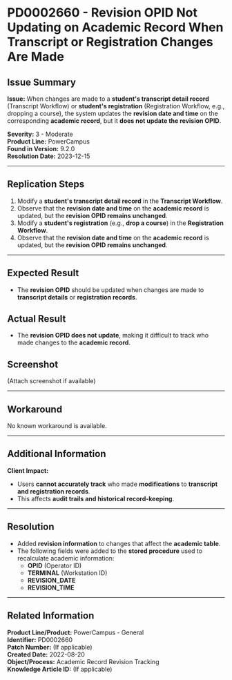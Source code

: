 # PD0002660 - Revision OPID Not Updating on Academic Record When Transcript or Registration Changes Are Made

## Issue Summary
**Issue:** When changes are made to a **student's transcript detail record** (Transcript Workflow) or **student's registration** (Registration Workflow, e.g., dropping a course), the system updates the **revision date and time** on the corresponding **academic record**, but it **does not update the revision OPID**.

**Severity:** 3 - Moderate  
**Product Line:** PowerCampus  
**Found in Version:** 9.2.0  
**Resolution Date:** 2023-12-15  

---

## Replication Steps
1. Modify a **student's transcript detail record** in the **Transcript Workflow**.
2. Observe that the **revision date and time** on the **academic record** is updated, but the **revision OPID remains unchanged**.
3. Modify a **student's registration** (e.g., **drop a course**) in the **Registration Workflow**.
4. Observe that the **revision date and time** on the **academic record** is updated, but the **revision OPID remains unchanged**.

---

## Expected Result
- The **revision OPID** should be updated when changes are made to **transcript details** or **registration records**.

## Actual Result
- The **revision OPID does not update**, making it difficult to track who made changes to the **academic record**.

## Screenshot
(Attach screenshot if available)

---

## Workaround
No known workaround is available.

---

## Additional Information
**Client Impact:**
- Users **cannot accurately track** who made **modifications** to **transcript and registration records**.
- This affects **audit trails and historical record-keeping**.

---

## Resolution
- Added **revision information** to changes that affect the **academic table**.
- The following fields were added to the **stored procedure** used to recalculate academic information:
  - **OPID** (Operator ID)
  - **TERMINAL** (Workstation ID)
  - **REVISION_DATE**
  - **REVISION_TIME**

---

## Related Information
**Product Line/Product:** PowerCampus - General  
**Identifier:** PD0002660  
**Patch Number:** (If applicable)  
**Created Date:** 2022-08-20  
**Object/Process:** Academic Record Revision Tracking  
**Knowledge Article ID:** (If applicable)

